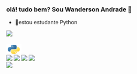 ### olá! tudo bem? Sou Wanderson Andrade 👻

- 🌱estou estudante Python 
<div>
  <a href="https://github.com/wanderson12Andrade">
  <img height="180em" src="https://github-readme-stats.vercel.app/api?username=wanderson12Andrade&show_icons=true&theme=merko&include_all_commits=true&count_private=true"/>
</div>
  <div style="display: inline_block"><br>
  <img align="center" alt="Rafa-Python" height="30" width="40" src="https://raw.githubusercontent.com/devicons/devicon/master/icons/python/python-original.svg">
</div>
  <a href="https://www.instagram.com/wandersonsam/" target="_blank"><img src="https://img.shields.io/badge/-Instagram-%23E4405F?style=for-the-badge&logo=instagram&logoColor=white" target="_blank"></a> 
  <a href = "()"><img src="https://img.shields.io/badge/-Gmail-%23333?style=for-the-badge&logo=gmail&logoColor=white" target="_blank"></a>
  <a href="()" target="_blank"><img src="https://img.shields.io/badge/-LinkedIn-%230077B5?style=for-the-badge&logo=linkedin&logoColor=white" target="_blank"></a>
  <a href="https://www.facebook.com/wanderson.sam" target="_blank"><img src="https://img.shields.io/badge/Facebook-1877F2?style=for-the-badge&logo=facebook&logoColor=white" target="_blank"></a>
  <div>
     <a href = "()"><img src='https://media.giphy.com/media/hrdX1BsUBq7DkGJCCd/giphy.gif?cid=ecf05e475v5c88imo4fefxlq8vk66w4gcizs0axv13xgx2jb&rid=giphy.gif&ct=g' target="_blank"></a>
  <div>
